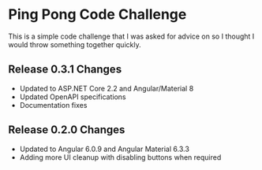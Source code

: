 # Ping Pong Code Challenge

This is a simple code challenge that I was asked for advice on so I thought I would throw something together quickly.

## Release 0.3.1 Changes

- Updated to ASP.NET Core 2.2 and Angular/Material 8
- Updated OpenAPI specifications
- Documentation fixes

## Release 0.2.0 Changes

- Updated to Angular 6.0.9 and Angular Material 6.3.3
- Adding more UI cleanup with disabling buttons when required
